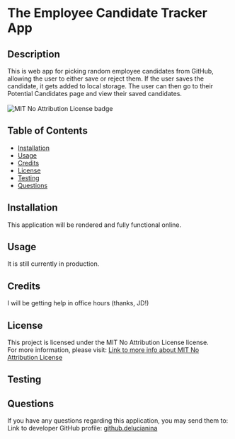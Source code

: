 
# The Employee Candidate Tracker App
## Description
This is  web app for picking random employee candidates from GitHub, allowing the user to either save or reject them. If the user saves the candidate, it gets added to local storage. The user can then go to their Potential Candidates page and view their saved candidates. <br><br>
![MIT No Attribution License badge](https://img.shields.io/badge/license-MIT_No_Attribution-blue.svg)
## Table of Contents 
- [Installation](#installation) 
- [Usage](#usage)
- [Credits](#credits) 
- [License](#license)
- [Testing](#testing) 
- [Questions](#questions)
## Installation
This application will be rendered and fully functional online. 
## Usage
It is still currently in production. 
## Credits
I will be getting help in office hours (thanks, JD!) 
## License 
  This project is licensed under the MIT No Attribution License license. <br>For more information, please visit: [Link to more info about MIT No Attribution License](https://opensource.org/license/mit-0)
## Testing

## Questions
If you have any questions regarding this application, you may send them to:  <br>
Link to developer GitHub profile: [github.delucianina](https://github.com/delucianina)
